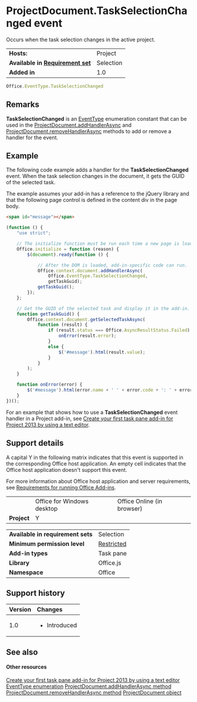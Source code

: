 
# ProjectDocument.TaskSelectionChanged event
Occurs when the task selection changes in the active project.

|||
|:-----|:-----|
|**Hosts:**|Project|
|**Available in [Requirement set](../../docs/overview/specify-office-hosts-and-api-requirements.md)**|Selection|
|**Added in**|1.0|

```js
Office.EventType.TaskSelectionChanged
```


## Remarks

 **TaskSelectionChanged** is an [EventType](../../reference/shared/eventtype-enumeration.md) enumeration constant that can be used in the [ProjectDocument.addHandlerAsync](../../reference/shared/projectdocument.addhandlerasync.md) and [ProjectDocument.removeHandlerAsync](../../reference/shared/projectdocument.removehandlerasync.md) methods to add or remove a handler for the event.


## Example

The following code example adds a handler for the  **TaskSelectionChanged** event. When the task selection changes in the document, it gets the GUID of the selected task.

The example assumes your add-in has a reference to the jQuery library and that the following page control is defined in the content div in the page body.




```HTML
<span id="message"></span>
```




```js
(function () {
    "use strict";

    // The initialize function must be run each time a new page is loaded.
    Office.initialize = function (reason) {
        $(document).ready(function () {

            // After the DOM is loaded, add-in-specific code can run.
            Office.context.document.addHandlerAsync(
                Office.EventType.TaskSelectionChanged,
                getTaskGuid);
            getTaskGuid();
        });
    };

    // Get the GUID of the selected task and display it in the add-in.
    function getTaskGuid() {
        Office.context.document.getSelectedTaskAsync(
            function (result) {
                if (result.status === Office.AsyncResultStatus.Failed) {
                    onError(result.error);
                }
                else {
                    $('#message').html(result.value);
                }
            }
        );
    }

    function onError(error) {
        $('#message').html(error.name + ' ' + error.code + ': ' + error.message);
    }
})();
```

For an example that shows how to use a  **TaskSelectionChanged** event handler in a Project add-in, see [Create your first task pane add-in for Project 2013 by using a text editor](../../docs/project/create-your-first-task-pane-add-in-for-project-by-using-a-text-editor.md).


## Support details


A capital Y in the following matrix indicates that this event is supported in the corresponding Office host application. An empty cell indicates that the Office host application doesn't support this event.

For more information about Office host application and server requirements, see [Requirements for running Office Add-ins](../../docs/overview/requirements-for-running-office-add-ins.md).


||||
|:-----|:-----|:-----|
||Office for Windows desktop|Office Online (in browser)|
|**Project**|Y||

|||
|:-----|:-----|
|**Available in requirement sets**|Selection|
|**Minimum permission level**|[Restricted](../../docs/develop/requesting-permissions-for-api-use-in-content-and-task-pane-add-ins.md)|
|**Add-in types**|Task pane|
|**Library**|Office.js|
|**Namespace**|Office|

## Support history



|**Version**|**Changes**|
|:-----|:-----|
|1.0|<ul><li>Introduced</li></ul>|

## See also



#### Other resources


[Create your first task pane add-in for Project 2013 by using a text editor](../../docs/project/create-your-first-task-pane-add-in-for-project-by-using-a-text-editor.md)
[EventType enumeration](../../reference/shared/eventtype-enumeration.md)
[ProjectDocument.addHandlerAsync method](../../reference/shared/projectdocument.addhandlerasync.md)
[ProjectDocument.removeHandlerAsync method](../../reference/shared/projectdocument.removehandlerasync.md)
[ProjectDocument object](../../reference/shared/projectdocument.projectdocument.md)
